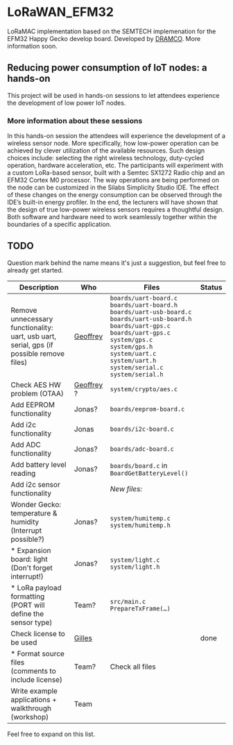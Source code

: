 # LoRaWAN_EFM32
LoRaMAC implementation based on the SEMTECH implemenation for the EFM32 Happy Gecko develop board.
Developed by [DRAMCO](http://www.dramco.be).
More information soon.

## Reducing power consumption of IoT nodes: a hands-on
This project will be used in hands-on sessions to let attendees experience the development of low power IoT nodes.
### More information about these sessions
In this hands-on session the attendees will experience the development of a wireless sensor node. More
specifically, how low-power operation can be achieved by clever utilization of the available resources.
Such design choices include: selecting the right wireless technology, duty-cycled operation, hardware
acceleration, etc.
The participants will experiment with a custom LoRa-based sensor, built with a Semtec SX1272 Radio
chip and an EFM32 Cortex M0 processor. The way operations are being performed on the node can be
customized in the Silabs Simplicity Studio IDE. The effect of these changes on the energy consumption
can be observed through the IDE’s built-in energy profiler.
In the end, the lecturers will have shown that the design of true low-power wireless sensors requires a
thoughtful design. Both software and hardware need to work seamlessly together within the boundaries
of a specific application.

## TODO

Question mark behind the name means it&#39;s just a suggestion, but feel free to already get started.

| Description | Who | Files | Status |
| --- | --- | --- | --- |
| Remove unnecessary functionality:<br>uart, usb uart, serial, gps (if possible remove files) | [Geoffrey](https://github.com/geoffreyottoy) | `boards/uart-board.c`<br>`boards/uart-board.h`<br>`boards/uart-usb-board.c`<br>`boards/uart-usb-board.h`<br>`boards/uart-gps.c`<br>`boards/uart-gps.c`<br>`system/gps.c`<br>`system/gps.h`<br>`system/uart.c`<br>`system/uart.h`<br>`system/serial.c`<br>`system/serial.h`| |
| Check AES HW problem (OTAA) | [Geoffrey](https://github.com/geoffreyottoy) ? | `system/crypto/aes.c` | |
| Add EEPROM functionality | Jonas? | `boards/eeprom-board.c` | |
| Add i2c functionality | Jonas | `boards/i2c-board.c` | |
| Add ADC functionality | Jonas? | `boards/adc-board.c` | |
| Add battery level reading | Jonas? | `boards/board.c` in `BoardGetBatteryLevel()`  | |
| Add i2c sensor functionality |   | _New files:_ | |
| Wonder Gecko: temperature &amp; humidity <br>(Interrupt possible?) | Jonas? | `system/humitemp.c`<br>`system/humitemp.h` | |
| * Expansion board: light <br>(Don&#39;t forget interrupt!) | Jonas? | `system/light.c`<br>`system/light.h` | |
| * LoRa payload formatting (PORT will define the sensor type) | Team? | `src/main.c`<br>`PrepareTxFrame(…)` | |
| Check license to be used | [Gilles](https://github.com/GillesC) |   | done |
| * Format source files <br>(comments to include license) | Team? | Check all files | |
| Write example applications + walkthrough (workshop) | Team |   | |

Feel free to expand on this list.


